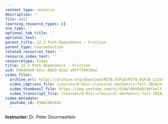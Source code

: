 ```yaml
---
content_type: resource
description: ''
file: null
learning_resource_types: []
ocw_type: ''
optional_tab_title: ''
optional_text: ''
parent_title: 22.2 Path Dependence - Friction
parent_type: CourseSection
related_resources_text: ''
resource_index_text: ''
resourcetype: Video
title: 22.2 Path Dependence - Friction
uid: 6db4b9e0-82cc-0829-02a2-a95ff39416ea
video_files:
  archive_url: https://archive.org/download/MIT8.01F16/MIT8_01F16_L22v02_360p.mp4
  video_captions_file: /courses/8-01sc-classical-mechanics-fall-2016/e7b6f4979a545980a14ee82869489a4a_0jWwl0bt6aU.vtt
  video_thumbnail_file: https://img.youtube.com/vi/0jWwl0bt6aU/default.jpg
  video_transcript_file: /courses/8-01sc-classical-mechanics-fall-2016/dac0356278d865fb2de445ce22c455a8_0jWwl0bt6aU.pdf
video_metadata:
  youtube_id: 0jWwl0bt6aU
---
```


**Instructor:** Dr. Peter Dourmashkin